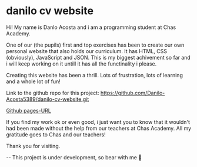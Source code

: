 # danilo cv website


Hi! My name is Danlo Acosta and i am a programming student at Chas Academy. 

One of our (the pupils) first and top exercises has been to create our own personal website that also holds our curriculum. It has HTML, CSS (obviously), JavaScript and JSON. This is my biggest achivement so far and i will keep working on it untill it has all the functinality i please.

Creating this website has been a thrill. Lots of frustration, lots of learning and a whole lot of fun!

Link to the github repo for this project: https://github.com/Danilo-Acosta5389/danilo-cv-website.git

[Github pages-URL](https://danilo-acosta5389.github.io/danilo-cv-website/)

If you find my work ok or even good, i just want you to know that it wouldn't had been made without the help from our teachers at Chas Academy. All my gratitude goes to Chas and our teachers!

Thank you for visiting.

-- This project is under development, so bear with me 🐻

